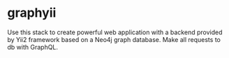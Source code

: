 # graphyii
Use this stack to create powerful web application with a backend provided by Yii2 framework based on a Neo4j graph database. Make all requests to db with GraphQL.
